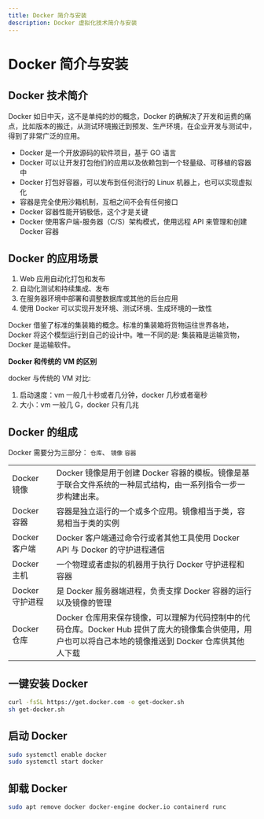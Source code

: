 ```yaml
---
title: Docker 简介与安装
description: Docker 虚拟化技术简介与安装
---
```


# Docker 简介与安装

## Docker 技术简介

Docker 如日中天，这不是单纯的炒的概念，Docker 的确解决了开发和运费的痛点，比如版本的搬迁，从测试环境搬迁到预发、生产环境，在企业开发与测试中，得到了非常广泛的应用。

- Docker 是一个开放源码的软件项目，基于 GO 语言
- Docker 可以让开发打包他们的应用以及依赖包到一个轻量级、可移植的容器中
- Docker 打包好容器，可以发布到任何流行的 Linux 机器上，也可以实现虚拟化
- 容器是完全使用沙箱机制，互相之间不会有任何接口
- Docker 容器性能开销极低，这个才是关键
- Docker 使用客户端-服务器（C/S）架构模式，使用远程 API 来管理和创建 Docker 容器

## Docker 的应用场景

1.  Web 应用自动化打包和发布
2.  自动化测试和持续集成、发布
3.  在服务器环境中部署和调整数据库或其他的后台应用
4.  使用 Docker 可以实现开发环境、测试环境、生成环境的一致性

Docker 借鉴了标准的集装箱的概念。标准的集装箱将货物运往世界各地，Docker 将这个模型运行到自己的设计中。唯一不同的是: 集装箱是运输货物，Docker 是运输软件。

**Docker 和传统的 VM 的区别**

docker 与传统的 VM 对比:

1.  启动速度：vm 一般几十秒或者几分钟，docker 几秒或者毫秒
2.  大小：vm 一般几 G，docker 只有几兆

## Docker 的组成

Docker 需要分为三部分： `仓库`、 `镜像` `容器`

|                 |                                                                                                                                                          |
| --------------- | -------------------------------------------------------------------------------------------------------------------------------------------------------- |
| Docker 镜像     | Docker 镜像是用于创建 Docker 容器的模板。镜像是基于联合文件系统的一种层式结构，由一系列指令一步一步构建出来。                                            |
| Docker 容器     | 容器是独立运行的一个或多个应用。镜像相当于类，容易相当于类的实例                                                                                         |
| Docker 客户端   | Docker 客户端通过命令行或者其他工具使用 Docker API 与 Docker 的守护进程通信                                                                              |
| Docker 主机     | 一个物理或者虚拟的机器用于执行 Docker 守护进程和容器                                                                                                     |
| Docker 守护进程 | 是 Docker 服务器端进程，负责支撑 Docker 容器的运行以及镜像的管理                                                                                         |
| Docker 仓库     | Docker 仓库用来保存镜像，可以理解为代码控制中的代码仓库。Docker Hub 提供了庞大的镜像集合供使用，用户也可以将自己本地的镜像推送到 Docker 仓库供其他人下载 |

## 一键安装 Docker

```sh
curl -fsSL https://get.docker.com -o get-docker.sh
sh get-docker.sh
```

## 启动 Docker

```sh
sudo systemctl enable docker
sudo systemctl start docker
```

## 卸载 Docker

```sh
sudo apt remove docker docker-engine docker.io containerd runc
```
